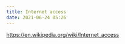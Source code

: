 ```yaml
---
title: Internet access
date: 2021-06-24 05:26
---
```


https://en.wikipedia.org/wiki/Internet_access

